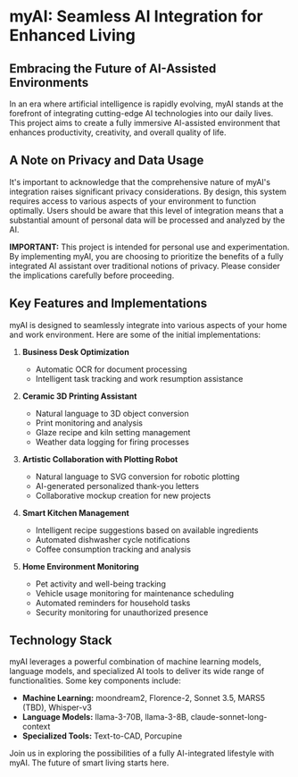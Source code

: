 # myAI: Seamless AI Integration for Enhanced Living

## Embracing the Future of AI-Assisted Environments

In an era where artificial intelligence is rapidly evolving, myAI stands at the forefront of integrating cutting-edge AI technologies into our daily lives. This project aims to create a fully immersive AI-assisted environment that enhances productivity, creativity, and overall quality of life.

## A Note on Privacy and Data Usage

It's important to acknowledge that the comprehensive nature of myAI's integration raises significant privacy considerations. By design, this system requires access to various aspects of your environment to function optimally. Users should be aware that this level of integration means that a substantial amount of personal data will be processed and analyzed by the AI.

**IMPORTANT:** This project is intended for personal use and experimentation. By implementing myAI, you are choosing to prioritize the benefits of a fully integrated AI assistant over traditional notions of privacy. Please consider the implications carefully before proceeding.

## Key Features and Implementations

myAI is designed to seamlessly integrate into various aspects of your home and work environment. Here are some of the initial implementations:

1. **Business Desk Optimization**
   - Automatic OCR for document processing
   - Intelligent task tracking and work resumption assistance

2. **Ceramic 3D Printing Assistant**
   - Natural language to 3D object conversion
   - Print monitoring and analysis
   - Glaze recipe and kiln setting management
   - Weather data logging for firing processes

3. **Artistic Collaboration with Plotting Robot**
   - Natural language to SVG conversion for robotic plotting
   - AI-generated personalized thank-you letters
   - Collaborative mockup creation for new projects

4. **Smart Kitchen Management**
   - Intelligent recipe suggestions based on available ingredients
   - Automated dishwasher cycle notifications
   - Coffee consumption tracking and analysis

5. **Home Environment Monitoring**
   - Pet activity and well-being tracking
   - Vehicle usage monitoring for maintenance scheduling
   - Automated reminders for household tasks
   - Security monitoring for unauthorized presence

## Technology Stack

myAI leverages a powerful combination of machine learning models, language models, and specialized AI tools to deliver its wide range of functionalities. Some key components include:

- **Machine Learning:** moondream2, Florence-2, Sonnet 3.5, MARS5 (TBD), Whisper-v3
- **Language Models:** llama-3-70B, llama-3-8B, claude-sonnet-long-context
- **Specialized Tools:** Text-to-CAD, Porcupine

Join us in exploring the possibilities of a fully AI-integrated lifestyle with myAI. The future of smart living starts here.
